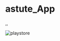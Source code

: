 # astute_App
,,

![playstore](https://user-images.githubusercontent.com/115739420/212080081-757a2a79-cdfa-420a-be49-7d4fc6c9e372.png)
